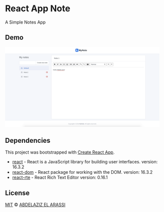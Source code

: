 # React App Note

A Simple Notes App

## Demo

![](ScreenShot.png)

## Dependencies

This project was bootstrapped with [Create React App](https://github.com/facebook/create-react-app).

- [react] - React is a JavaScript library for building user interfaces. version: 16.3.2
- [react-dom] - React package for working with the DOM. version: 16.3.2
- [react-rte] - React Rich Text Editor version: 0.16.1

## License

[MIT](https://choosealicense.com/licenses/mit/) © [ABDELAZIZ EL ARASSI](https://www.linkedin.com/in/aelarassi/)

[react]: https://reactjs.org/
[react-dom]: https://reactjs.org/
[react-rte]: https://github.com/sstur/react-rte#readme
